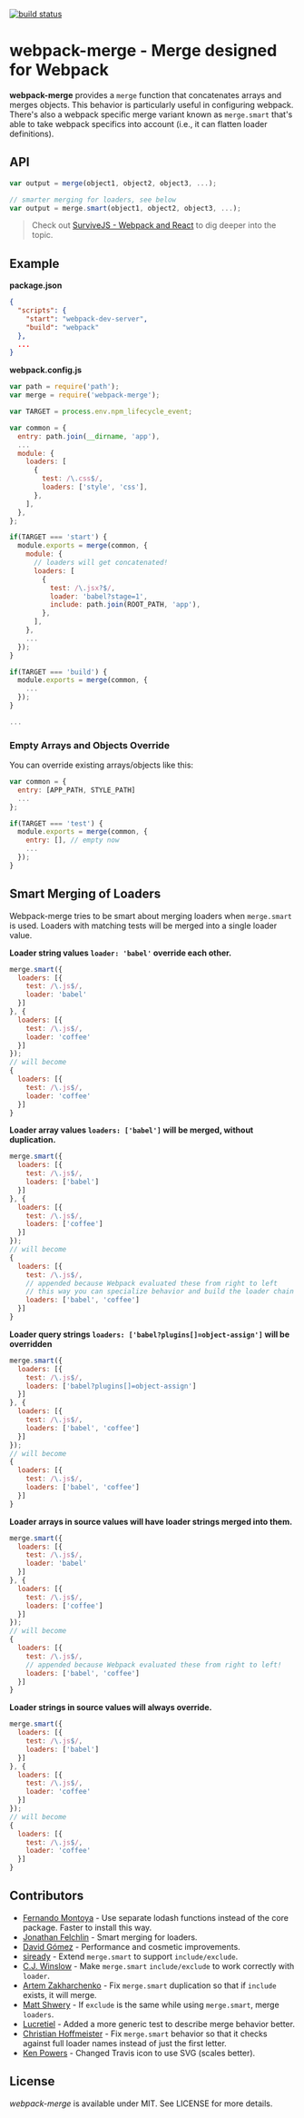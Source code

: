 [![build status](https://secure.travis-ci.org/survivejs/webpack-merge.svg)](http://travis-ci.org/survivejs/webpack-merge)
# webpack-merge - Merge designed for Webpack

**webpack-merge** provides a `merge` function that concatenates arrays and merges objects. This behavior is particularly useful in configuring webpack. There's also a webpack specific merge variant known as `merge.smart` that's able to take webpack specifics into account (i.e., it can flatten loader definitions).

## API

```javascript
var output = merge(object1, object2, object3, ...);

// smarter merging for loaders, see below
var output = merge.smart(object1, object2, object3, ...);
```

> Check out [SurviveJS - Webpack and React](http://survivejs.com/) to dig deeper into the topic.

## Example

**package.json**

```json
{
  "scripts": {
    "start": "webpack-dev-server",
    "build": "webpack"
  },
  ...
}
```

**webpack.config.js**

```javascript
var path = require('path');
var merge = require('webpack-merge');

var TARGET = process.env.npm_lifecycle_event;

var common = {
  entry: path.join(__dirname, 'app'),
  ...
  module: {
    loaders: [
      {
        test: /\.css$/,
        loaders: ['style', 'css'],
      },
    ],
  },
};

if(TARGET === 'start') {
  module.exports = merge(common, {
    module: {
      // loaders will get concatenated!
      loaders: [
        {
          test: /\.jsx?$/,
          loader: 'babel?stage=1',
          include: path.join(ROOT_PATH, 'app'),
        },
      ],
    },
    ...
  });
}

if(TARGET === 'build') {
  module.exports = merge(common, {
    ...
  });
}

...
```

### Empty Arrays and Objects Override

You can override existing arrays/objects like this:

```javascript
var common = {
  entry: [APP_PATH, STYLE_PATH]
  ...
};

if(TARGET === 'test') {
  module.exports = merge(common, {
    entry: [], // empty now
    ...
  });
}
```

## Smart Merging of Loaders

Webpack-merge tries to be smart about merging loaders when `merge.smart` is used. Loaders with matching tests will be merged into a single loader value.

**Loader string values `loader: 'babel'` override each other.**

```javascript
merge.smart({
  loaders: [{
    test: /\.js$/,
    loader: 'babel'
  }]
}, {
  loaders: [{
    test: /\.js$/,
    loader: 'coffee'
  }]
});
// will become
{
  loaders: [{
    test: /\.js$/,
    loader: 'coffee'
  }]
}
```

**Loader array values `loaders: ['babel']` will be merged, without duplication.**

```javascript
merge.smart({
  loaders: [{
    test: /\.js$/,
    loaders: ['babel']
  }]
}, {
  loaders: [{
    test: /\.js$/,
    loaders: ['coffee']
  }]
});
// will become
{
  loaders: [{
    test: /\.js$/,
    // appended because Webpack evaluated these from right to left
    // this way you can specialize behavior and build the loader chain
    loaders: ['babel', 'coffee']
  }]
}
```

**Loader query strings `loaders: ['babel?plugins[]=object-assign']` will be overridden**

```javascript
merge.smart({
  loaders: [{
    test: /\.js$/,
    loaders: ['babel?plugins[]=object-assign']
  }]
}, {
  loaders: [{
    test: /\.js$/,
    loaders: ['babel', 'coffee']
  }]
});
// will become
{
  loaders: [{
    test: /\.js$/,
    loaders: ['babel', 'coffee']
  }]
}
```

**Loader arrays in source values will have loader strings merged into them.**

```javascript
merge.smart({
  loaders: [{
    test: /\.js$/,
    loader: 'babel'
  }]
}, {
  loaders: [{
    test: /\.js$/,
    loaders: ['coffee']
  }]
});
// will become
{
  loaders: [{
    test: /\.js$/,
    // appended because Webpack evaluated these from right to left!
    loaders: ['babel', 'coffee']
  }]
}
```

**Loader strings in source values will always override.**

```javascript
merge.smart({
  loaders: [{
    test: /\.js$/,
    loaders: ['babel']
  }]
}, {
  loaders: [{
    test: /\.js$/,
    loader: 'coffee'
  }]
});
// will become
{
  loaders: [{
    test: /\.js$/,
    loader: 'coffee'
  }]
}
```

## Contributors

* [Fernando Montoya](https://github.com/montogeek) - Use separate lodash functions instead of the core package. Faster to install this way.
* [Jonathan Felchlin](https://github.com/GreenGremlin) - Smart merging for loaders.
* [David Gómez](https://github.com/davegomez) - Performance and cosmetic improvements.
* [siready](https://github.com/siready) - Extend `merge.smart` to support `include/exclude`.
* [C.J. Winslow](https://github.com/Whoaa512) - Make `merge.smart` `include/exclude` to work correctly with `loader`.
* [Artem Zakharchenko](https://github.com/blackrabbit99) - Fix `merge.smart` duplication so that if `include` exists, it will merge.
* [Matt Shwery](https://github.com/mshwery) - If `exclude` is the same while using `merge.smart`, merge `loaders`.
* [Lucretiel](https://github.com/Lucretiel) - Added a more generic test to describe merge behavior better.
* [Christian Hoffmeister](https://github.com/choffmeister) - Fix `merge.smart` behavior so that it checks against full loader names instead of just the first letter.
* [Ken Powers](https://github.com/knpwrs) - Changed Travis icon to use SVG (scales better).

## License

*webpack-merge* is available under MIT. See LICENSE for more details.
